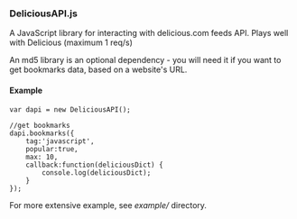 ### DeliciousAPI.js

A JavaScript library for interacting with delicious.com feeds API. Plays well with Delicious (maximum 1 req/s)

An md5 library is an optional dependency - you will need it if you want to get bookmarks data, based on a website's URL.


#### Example

    var dapi = new DeliciousAPI();
	
	//get bookmarks
	dapi.bookmarks({
		tag:'javascript',
		popular:true,
		max: 10,
		callback:function(deliciousDict) {
			console.log(deliciousDict);
		}
	});

For more extensive example, see _example/_ directory.
